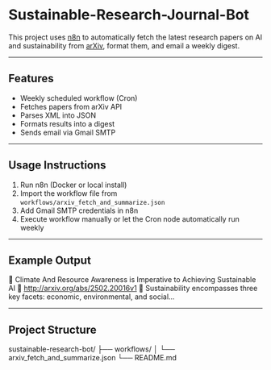 # Sustainable-Research-Journal-Bot

This project uses [n8n](https://n8n.io) to automatically fetch the latest research papers on AI and sustainability from [arXiv](https://arxiv.org/), format them, and email a weekly digest.  

---

## Features
- Weekly scheduled workflow (Cron)
- Fetches papers from arXiv API
- Parses XML into JSON
- Formats results into a digest
- Sends email via Gmail SMTP

---

## Usage Instructions
1. Run n8n (Docker or local install)
2. Import the workflow file from `workflows/arxiv_fetch_and_summarize.json`
3. Add Gmail SMTP credentials in n8n
4. Execute workflow manually or let the Cron node automatically run weekly

---

## Example Output
📌 Climate And Resource Awareness is Imperative to Achieving Sustainable AI
🔗 http://arxiv.org/abs/2502.20016v1
📝 Sustainability encompasses three key facets: economic, environmental, and social...

---

## Project Structure
sustainable-research-bot/
├── workflows/
│ └── arxiv_fetch_and_summarize.json
└── README.md
